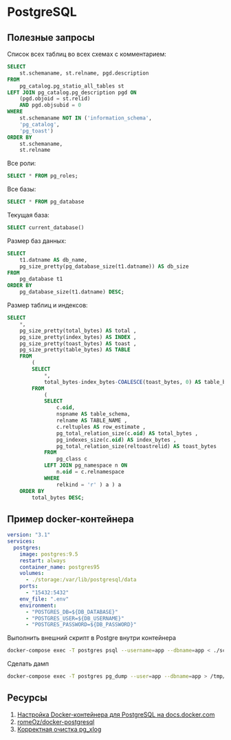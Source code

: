 # PostgreSQL

## Полезные запросы

Список всех таблиц во всех схемах с комментарием:
```sql
SELECT
	st.schemaname, st.relname, pgd.description
FROM
	pg_catalog.pg_statio_all_tables st
LEFT JOIN pg_catalog.pg_description pgd ON
	(pgd.objoid = st.relid)
	AND pgd.objsubid = 0
WHERE
	st.schemaname NOT IN ('information_schema',
	'pg_catalog',
	'pg_toast')
ORDER BY
	st.schemaname,
	st.relname
```

Все роли:
```sql
SELECT * FROM pg_roles;
```

Все базы:
```sql
SELECT * FROM pg_database
```

Текущая база:
```sql
SELECT current_database()
```

Размер баз данных:
```sql
SELECT
	t1.datname AS db_name,
	pg_size_pretty(pg_database_size(t1.datname)) AS db_size
FROM
	pg_database t1
ORDER BY
	pg_database_size(t1.datname) DESC;
```

Размер таблиц и индексов:
```sql
SELECT
	*,
	pg_size_pretty(total_bytes) AS total ,
	pg_size_pretty(index_bytes) AS INDEX ,
	pg_size_pretty(toast_bytes) AS toast ,
	pg_size_pretty(table_bytes) AS TABLE
	FROM
		(
		SELECT
			*,
			total_bytes-index_bytes-COALESCE(toast_bytes, 0) AS table_bytes
		FROM
			(
			SELECT
				c.oid,
				nspname AS table_schema,
				relname AS TABLE_NAME ,
				c.reltuples AS row_estimate ,
				pg_total_relation_size(c.oid) AS total_bytes ,
				pg_indexes_size(c.oid) AS index_bytes ,
				pg_total_relation_size(reltoastrelid) AS toast_bytes
			FROM
				pg_class c
			LEFT JOIN pg_namespace n ON
				n.oid = c.relnamespace
			WHERE
				relkind = 'r' ) a ) a
	ORDER BY
		total_bytes DESC;
```


## Пример docker-контейнера

```yaml
version: "3.1"
services:
  postgres:
    image: postgres:9.5
    restart: always
    container_name: postgres95
    volumes:
      - ./storage:/var/lib/postgresql/data
    ports:
      - "15432:5432"
    env_file: ".env"
    environment:
      - "POSTGRES_DB=${DB_DATABASE}"
      - "POSTGRES_USER=${DB_USERNAME}"
      - "POSTGRES_PASSWORD=${DB_PASSWORD}"
```

Выполнить внешний скрипт в Postgre внутри контейнера

```bash
docker-compose exec -T postgres psql --username=app --dbname=app < ./script.sql
```

Сделать дамп

```bash
docker-compose exec -T postgres pg_dump --user=app --dbname=app > /tmp/dump.sql
```


## Ресурсы

1. [Настройка Docker-контейнера для PostgreSQL на docs.docker.com](https://docs.docker.com/samples/library/postgres/)
2. [romeOz/docker-postgresql](https://github.com/romeOz/docker-postgresql)
3. [Корректная очистка pg_xlog](http://statlib.tpu.ru/?p=2634)
